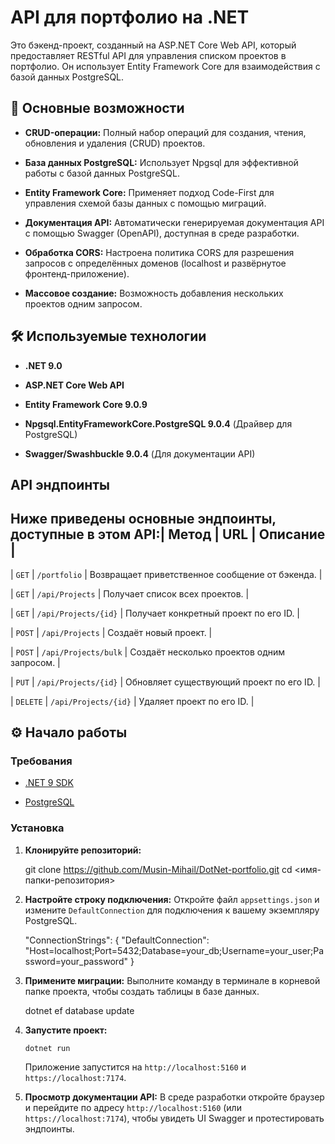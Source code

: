 # API для портфолио на .NET

Это бэкенд-проект, созданный на ASP.NET Core Web API, который предоставляет RESTful API для управления списком проектов в портфолио. Он использует Entity Framework Core для взаимодействия с базой данных PostgreSQL.

## 🚀 Основные возможности

- **CRUD-операции:** Полный набор операций для создания, чтения, обновления и удаления (CRUD) проектов.

- **База данных PostgreSQL:** Использует Npgsql для эффективной работы с базой данных PostgreSQL.

- **Entity Framework Core:** Применяет подход Code-First для управления схемой базы данных с помощью миграций.

- **Документация API:** Автоматически генерируемая документация API с помощью Swagger (OpenAPI), доступная в среде разработки.

- **Обработка CORS:** Настроена политика CORS для разрешения запросов с определённых доменов (localhost и развёрнутое фронтенд-приложение).

- **Массовое создание:** Возможность добавления нескольких проектов одним запросом.

## 🛠️ Используемые технологии

- **.NET 9.0**

- **ASP.NET Core Web API**

- **Entity Framework Core 9.0.9**

- **Npgsql.EntityFrameworkCore.PostgreSQL 9.0.4** (Драйвер для PostgreSQL)

- **Swagger/Swashbuckle 9.0.4** (Для документации API)

## API эндпоинты

## Ниже приведены основные эндпоинты, доступные в этом API:| Метод | URL | Описание |

| `GET` | `/portfolio` | Возвращает приветственное сообщение от бэкенда. |

| `GET` | `/api/Projects` | Получает список всех проектов. |

| `GET` | `/api/Projects/{id}` | Получает конкретный проект по его ID. |

| `POST` | `/api/Projects` | Создаёт новый проект. |

| `POST` | `/api/Projects/bulk` | Создаёт несколько проектов одним запросом. |

| `PUT` | `/api/Projects/{id}` | Обновляет существующий проект по его ID. |

| `DELETE` | `/api/Projects/{id}` | Удаляет проект по его ID. |


## ⚙️ Начало работы

### Требования

- [.NET 9 SDK](https://dotnet.microsoft.com/download/dotnet/9.0 'null')

- [PostgreSQL](https://www.postgresql.org/download/ 'null')

### Установка

1.  **Клонируйте репозиторий:**

    git clone https://github.com/Musin-Mihail/DotNet-portfolio.git
    cd <имя-папки-репозитория>

2.  **Настройте строку подключения:** Откройте файл `appsettings.json` и измените `DefaultConnection` для подключения к вашему экземпляру PostgreSQL.

    "ConnectionStrings": {
    "DefaultConnection": "Host=localhost;Port=5432;Database=your_db;Username=your_user;Password=your_password"
    }

3.  **Примените миграции:** Выполните команду в терминале в корневой папке проекта, чтобы создать таблицы в базе данных.

    dotnet ef database update

4.  **Запустите проект:**

        dotnet run

    Приложение запустится на `http://localhost:5160` и `https://localhost:7174`.

5.  **Просмотр документации API:** В среде разработки откройте браузер и перейдите по адресу `http://localhost:5160` (или `https://localhost:7174`), чтобы увидеть UI Swagger и протестировать эндпоинты.
